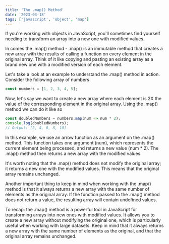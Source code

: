 ```yaml
---
title: 'The .map() Method'
date: '2023-03-18'
tags: ['javascript', 'object', 'map']
---
```


If you're working with objects in JavaScript, you'll sometimes find yourself needing to transform an array into a new one with modified values.

In comes the .map() method - .map() is an immutable method that creates a new array with the results of calling a function on every element in the original array. Think of it like copying and pasting an existing array as a brand new one with a modified version of each element.

Let's take a look at an example to understand the .map() method in action. Consider the following array of numbers

```javascript
const numbers = [1, 2, 3, 4, 5];
```

Now, let's say we want to create a new array where each element is 2X the value of the corresponding element in the original array. Using the .map() method we can do it like so

```javascript
const doubledNumbers = numbers.map(num => num * 2);
console.log(doubledNumbers);
// Output: [2, 4, 6, 8, 10]
```

In this example, we use an arrow function as an argument on the .map() method. This function takes one argument (num), which represents the current element being processed, and returns a new value (num * 2). The .map() method then returns a new array with the modified values.

It's worth noting that the .map() method does not modify the original array; it returns a new one with the modified values. This means that the original array remains unchanged.

Another important thing to keep in mind when working with the .map() method is that it always returns a new array with the same number of elements as the original array. If the function passed to the .map() method does not return a value, the resulting array will contain undefined values.

To recap: the .map() method is a powerful tool in JavaScript for transforming arrays into new ones with modified values. It allows you to create a new array without modifying the original one, which is particularly useful when working with large datasets. Keep in mind that it always returns a new array with the same number of elements as the original, and that the original array remains unchanged.